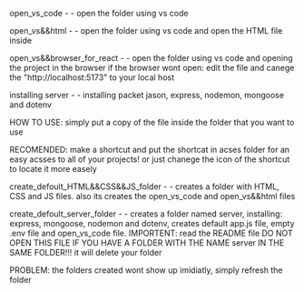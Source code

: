 open_vs_code - - open the folder using vs code

open_vs&&html - - open the folder using vs code and open the HTML file inside

open_vs&&browser_for_react - - open the folder using vs code and opening the project in the browser
    if the browser wont open: edit the file and canege the "http://localhost:5173" to your local host

installing server - - installing packet jason, express, nodemon, mongoose and dotenv

HOW TO USE: simply put a copy of the file inside the folder that you want to use

RECOMENDED: make a shortcut and put the shortcat in acses folder for an easy acsses to all of your projects!
    or just chanege the icon of the shortcut to locate it more easely

create_defoult_HTML&&CSS&&JS_folder - - creates a folder with HTML, CSS and JS files.
also its creates the open_vs_code and open_vs&&html files

create_defoult_server_folder - - creates a folder named server, 
    installing: express, mongoose, nodemon and dotenv,
    creates default app.js file, empty .env file and open_vs_code file.
    IMPORTENT: read the README file
        DO NOT OPEN THIS FILE IF YOU HAVE A FOLDER WITH THE NAME server IN THE SAME FOLDER!!! it will delete your folder
    
PROBLEM: the folders created wont show up imidiatly, simply refresh the folder
